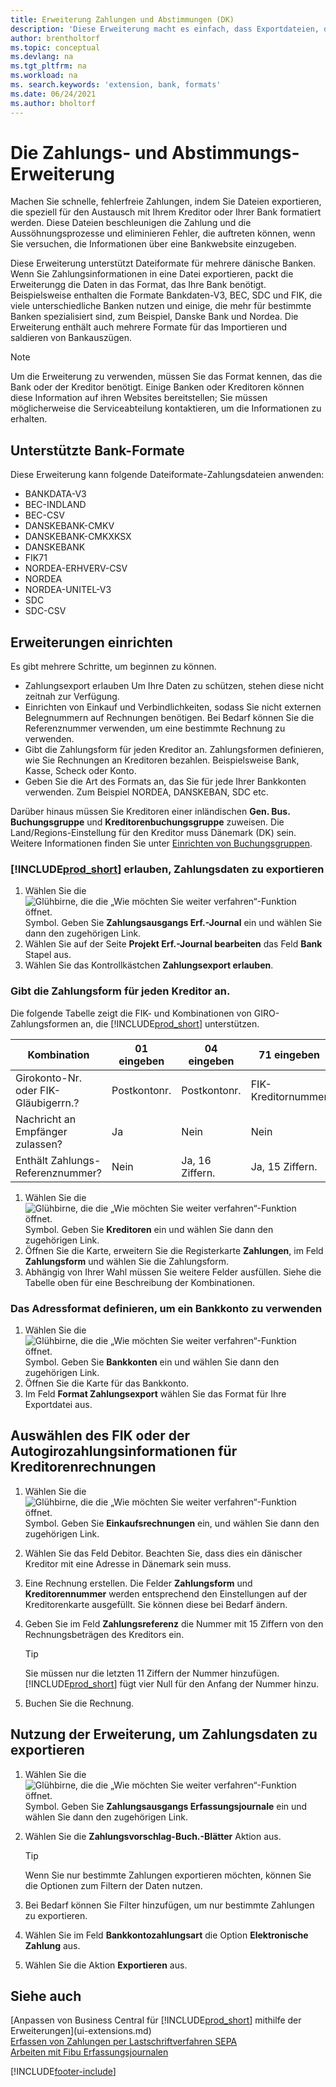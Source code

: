 ```yaml
---
title: Erweiterung Zahlungen und Abstimmungen (DK)
description: 'Diese Erweiterung macht es einfach, dass Exportdateien, die vorformatiert sind, den Bankbedingungen für elektronische Posten erfüllen.'
author: brentholtorf
ms.topic: conceptual
ms.devlang: na
ms.tgt_pltfrm: na
ms.workload: na
ms. search.keywords: 'extension, bank, formats'
ms.date: 06/24/2021
ms.author: bholtorf
---
```


# <a name="the-payments-and-reconciliations-dk-extension"></a><a name="the-payments-and-reconciliations-dk-extension"></a><a name="the-payments-and-reconciliations-dk-extension"></a>Die Zahlungs- und Abstimmungs-Erweiterung

Machen Sie schnelle, fehlerfreie Zahlungen, indem Sie Dateien exportieren, die speziell für den Austausch mit Ihrem Kreditor oder Ihrer Bank formatiert werden. Diese Dateien beschleunigen die Zahlung und die Aussöhnungsprozesse und eliminieren Fehler, die auftreten können, wenn Sie versuchen, die Informationen über eine Bankwebsite einzugeben.  

Diese Erweiterung unterstützt Dateiformate für mehrere dänische Banken. Wenn Sie Zahlungsinformationen in eine Datei exportieren, packt die Erweiterungg die Daten in das Format, das Ihre Bank benötigt. Beispielsweise enthalten die Formate Bankdaten-V3, BEC, SDC und FIK, die viele unterschiedliche Banken nutzen und einige, die mehr für bestimmte Banken spezialisiert sind, zum Beispiel, Danske Bank und Nordea. Die Erweiterung enthält auch mehrere Formate für das Importieren und saldieren von Bankauszügen.  

> [!Note]
> Um die Erweiterung zu verwenden, müssen Sie das Format kennen, das die Bank oder der Kreditor benötigt. Einige Banken oder Kreditoren können diese Information auf ihren Websites bereitstellen; Sie müssen möglicherweise die Serviceabteilung kontaktieren, um die Informationen zu erhalten.  

## <a name="supported-bank-formats"></a><a name="supported-bank-formats"></a><a name="supported-bank-formats"></a>Unterstützte Bank-Formate
Diese Erweiterung kann folgende Dateiformate-Zahlungsdateien anwenden:  

* BANKDATA-V3  
* BEC-INDLAND  
* BEC-CSV  
* DANSKEBANK-CMKV  
* DANSKEBANK-CMKXKSX  
* DANSKEBANK  
* FIK71  
* NORDEA-ERHVERV-CSV  
* NORDEA  
* NORDEA-UNITEL-V3  
* SDC  
* SDC-CSV  

## <a name="to-set-up-the-extension"></a><a name="to-set-up-the-extension"></a><a name="to-set-up-the-extension"></a>Erweiterungen einrichten

Es gibt mehrere Schritte, um beginnen zu können.  

* Zahlungsexport erlauben Um Ihre Daten zu schützen, stehen diese nicht zeitnah zur Verfügung.  
* Einrichten von Einkauf und Verbindlichkeiten, sodass Sie nicht externen Belegnummern auf Rechnungen benötigen. Bei Bedarf können Sie die Referenznummer verwenden, um eine bestimmte Rechnung zu verwenden.  
* Gibt die Zahlungsform für jeden Kreditor an. Zahlungsformen definieren, wie Sie Rechnungen an Kreditoren bezahlen. Beispielsweise Bank, Kasse, Scheck oder Konto.  
* Geben Sie die Art des Formats an, das Sie für jede Ihrer Bankkonten verwenden. Zum Beispiel NORDEA, DANSKEBAN, SDC etc.  

Darüber hinaus müssen Sie Kreditoren einer inländischen **Gen. Bus. Buchungsgruppe** und **Kreditorenbuchungsgruppe** zuweisen. Die Land/Regions-Einstellung für den Kreditor muss Dänemark (DK) sein. Weitere Informationen finden Sie unter [Einrichten von Buchungsgruppen](finance-posting-groups.md).  

### <a name="to-allow--to-export-payment-data"></a><a name="to-allow--to-export-payment-data"></a><a name="to-allow--to-export-payment-data"></a>[!INCLUDE[prod_short](includes/prod_short.md)] erlauben, Zahlungsdaten zu exportieren

1. Wählen Sie die ![Glühbirne, die die „Wie möchten Sie weiter verfahren“-Funktion öffnet.](media/ui-search/search_small.png "Tell me-Funktion") Symbol. Geben Sie **Zahlungsausgangs Erf.-Journal** ein und wählen Sie dann den zugehörigen Link.  
2. Wählen Sie auf der Seite **Projekt Erf.-Journal bearbeiten** das Feld **Bank** Stapel aus.  
3. Wählen Sie das Kontrollkästchen **Zahlungsexport erlauben**.  

### <a name="to-specify-a-payment-method-for-a-vendor"></a><a name="to-specify-a-payment-method-for-a-vendor"></a><a name="to-specify-a-payment-method-for-a-vendor"></a>Gibt die Zahlungsform für jeden Kreditor an.

Die folgende Tabelle zeigt die FIK- und Kombinationen von GIRO-Zahlungsformen an, die [!INCLUDE[prod_short](includes/prod_short.md)] unterstützen.

|Kombination|01 eingeben | 04 eingeben | 71 eingeben | 73 eingeben |
|----|--------|---------|---------|---------|
|Girokonto-Nr. oder FIK-Gläubigerrn.? | Postkontonr. | Postkontonr. | FIK-Kreditornummer | FIK-Kreditornummer|
|Nachricht an Empfänger zulassen? | Ja |Nein |Nein | Ja |
|Enthält Zahlungs-Referenznummer? | Nein | Ja, 16 Ziffern. | Ja, 15 Ziffern. | Nein|

1. Wählen Sie die ![Glühbirne, die die „Wie möchten Sie weiter verfahren“-Funktion öffnet.](media/ui-search/search_small.png "Tell me-Funktion") Symbol. Geben Sie **Kreditoren** ein und wählen Sie dann den zugehörigen Link.  
2. Öffnen Sie die Karte, erweitern Sie die Registerkarte **Zahlungen**, im Feld **Zahlungsform** und wählen Sie die Zahlungsform.  
3. Abhängig von Ihrer Wahl müssen Sie weitere Felder ausfüllen. Siehe die Tabelle oben für eine Beschreibung der Kombinationen.  

### <a name="to-specify-the-format-to-use-for-a-bank-account"></a><a name="to-specify-the-format-to-use-for-a-bank-account"></a><a name="to-specify-the-format-to-use-for-a-bank-account"></a>Das Adressformat definieren, um ein Bankkonto zu verwenden

1. Wählen Sie die ![Glühbirne, die die „Wie möchten Sie weiter verfahren“-Funktion öffnet.](media/ui-search/search_small.png "Tell Me-Funktion") Symbol. Geben Sie **Bankkonten** ein und wählen Sie dann den zugehörigen Link.  
2. Öffnen Sie die Karte für das Bankkonto.  
3. Im Feld **Format Zahlungsexport** wählen Sie das Format für Ihre Exportdatei aus.  

## <a name="choosing-the-fik-or-giro-payment-information-for-vendor-invoices"></a><a name="choosing-the-fik-or-giro-payment-information-for-vendor-invoices"></a><a name="choosing-the-fik-or-giro-payment-information-for-vendor-invoices"></a>Auswählen des FIK oder der Autogirozahlungsinformationen für Kreditorenrechnungen

1. Wählen Sie die ![Glühbirne, die die „Wie möchten Sie weiter verfahren“-Funktion öffnet.](media/ui-search/search_small.png "Tell Me-Funktion") Symbol. Geben Sie **Einkaufsrechnungen** ein, und wählen Sie dann den zugehörigen Link.
2. Wählen Sie das Feld Debitor. Beachten Sie, dass dies ein dänischer Kreditor mit eine Adresse in Dänemark sein muss.
3. Eine Rechnung erstellen. Die Felder **Zahlungsform** und **Kreditorennummer** werden entsprechend den Einstellungen auf der Kreditorenkarte ausgefüllt. Sie können diese bei Bedarf ändern.
4. Geben Sie im Feld **Zahlungsreferenz** die Nummer mit 15 Ziffern von den Rechnungsbeträgen des Kreditors ein.  

    > [!Tip]
    > Sie müssen nur die letzten 11 Ziffern der Nummer hinzufügen. [!INCLUDE[prod_short](includes/prod_short.md)] fügt vier Null für den Anfang der Nummer hinzu.  

5. Buchen Sie die Rechnung.

## <a name="to-use-the-extension-to-export-payment-data"></a><a name="to-use-the-extension-to-export-payment-data"></a><a name="to-use-the-extension-to-export-payment-data"></a>Nutzung der Erweiterung, um Zahlungsdaten zu exportieren

1. Wählen Sie die ![Glühbirne, die die „Wie möchten Sie weiter verfahren“-Funktion öffnet.](media/ui-search/search_small.png "Tell Me-Funktion") Symbol. Geben Sie **Zahlungsausgangs Erfassungsjournale** ein und wählen Sie dann den zugehörigen Link.  
2. Wählen Sie die **Zahlungsvorschlag-Buch.-Blätter** Aktion aus.  

    > [!Tip]
    > Wenn Sie nur bestimmte Zahlungen exportieren möchten, können Sie die Optionen zum Filtern der Daten nutzen.  

3. Bei Bedarf können Sie Filter hinzufügen, um nur bestimmte Zahlungen zu exportieren.  
4. Wählen Sie im Feld **Bankkontozahlungsart** die Option **Elektronische Zahlung** aus.  
5. Wählen Sie die Aktion **Exportieren** aus.  

## <a name="see-also"></a><a name="see-also"></a><a name="see-also"></a>Siehe auch

[Anpassen von  Business Central für [!INCLUDE[prod_short](includes/prod_short.md)] mithilfe der Erweiterungen](ui-extensions.md)  
[Erfassen von Zahlungen per Lastschriftverfahren SEPA](finance-collect-payments-with-sepa-direct-debit.md)  
[Arbeiten mit Fibu Erfassungsjournalen](ui-work-general-journals.md)  


[!INCLUDE[footer-include](includes/footer-banner.md)]
